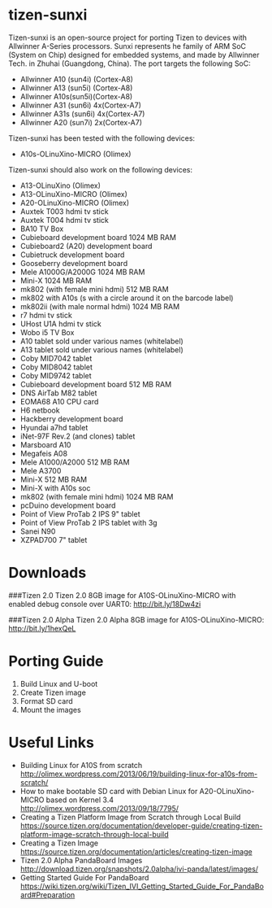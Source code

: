 tizen-sunxi
===========

Tizen-sunxi is an open-source project for porting Tizen to devices with Allwinner A-Series processors. Sunxi represents he family of ARM SoC (System on Chip) designed for embedded systems, and made by Allwinner Tech. in Zhuhai (Guangdong, China). The port targets the following SoC:
* Allwinner A10 (sun4i) (Cortex-A8)
* Allwinner A13 (sun5i) (Cortex-A8)
* Allwinner A10s(sun5i)(Cortex-A8)
* Allwinner A31 (sun6i) 4x(Cortex-A7)
* Allwinner A31s (sun6i) 4x(Cortex-A7)
* Allwinner A20 (sun7i) 2x(Cortex-A7)

Tizen-sunxi has been tested with the following devices:
* A10s-OLinuXino-MICRO (Olimex)

Tizen-sunxi should also work on the following devices:
* A13-OLinuXino (Olimex)
* A13-OLinuXino-MICRO (Olimex)
* A20-OLinuXino-MICRO (Olimex)
* Auxtek T003 hdmi tv stick
* Auxtek T004 hdmi tv stick
* BA10 TV Box
* Cubieboard development board 1024 MB RAM
* Cubieboard2 (A20) development board
* Cubietruck development board
* Gooseberry development board
* Mele A1000G/A2000G 1024 MB RAM
* Mini-X 1024 MB RAM
* mk802 (with female mini hdmi) 512 MB RAM
* mk802 with A10s (s with a circle around it on the barcode label)
* mk802ii (with male normal hdmi) 1024 MB RAM
* r7 hdmi tv stick
* UHost U1A hdmi tv stick
* Wobo i5 TV Box
* A10 tablet sold under various names (whitelabel)
* A13 tablet sold under various names (whitelabel)
* Coby MID7042 tablet
* Coby MID8042 tablet
* Coby MID9742 tablet
* Cubieboard development board 512 MB RAM
* DNS AirTab M82 tablet
* EOMA68 A10 CPU card
* H6 netbook
* Hackberry development board
* Hyundai a7hd tablet
* iNet-97F Rev.2 (and clones) tablet
* Marsboard A10
* Megafeis A08
* Mele A1000/A2000 512 MB RAM
* Mele A3700
* Mini-X 512 MB RAM
* Mini-X with A10s soc
* mk802 (with female mini hdmi) 1024 MB RAM
* pcDuino development board
* Point of View ProTab 2 IPS 9" tablet
* Point of View ProTab 2 IPS tablet with 3g
* Sanei N90
* XZPAD700 7" tablet

Downloads
===========

###Tizen 2.0
Tizen 2.0 8GB image for A10S-OLinuXino-MICRO with enabled debug console over UART0: http://bit.ly/18Dw4zi

###Tizen 2.0 Alpha
Tizen 2.0 Alpha 8GB image for A10S-OLinuXino-MICRO: http://bit.ly/1hexQeL

Porting Guide
===========
1. Build Linux and U-boot
2. Create Tizen image
3. Format SD card
4. Mount the images

Useful Links
===========
* Building Linux for A10S from scratch http://olimex.wordpress.com/2013/06/19/building-linux-for-a10s-from-scratch/
* How to make bootable SD card with Debian Linux for A20-OLinuXino-MICRO based on Kernel 3.4 http://olimex.wordpress.com/2013/09/18/7795/
* Creating a Tizen Platform Image from Scratch through Local Build https://source.tizen.org/documentation/developer-guide/creating-tizen-platform-image-scratch-through-local-build
* Creating a Tizen Image https://source.tizen.org/documentation/articles/creating-tizen-image
* Tizen 2.0 Alpha PandaBoard Images http://download.tizen.org/snapshots/2.0alpha/ivi-panda/latest/images/
* Getting Started Guide For PandaBoard https://wiki.tizen.org/wiki/Tizen_IVI_Getting_Started_Guide_For_PandaBoard#Preparation

